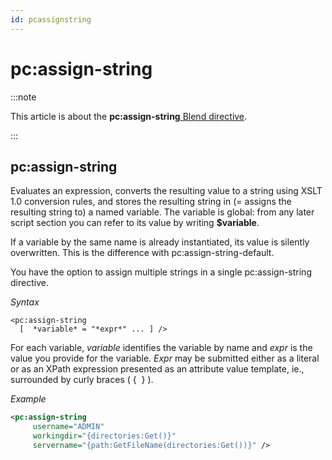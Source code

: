 ```yaml
---
id: pcassignstring
---
```


# pc:assign-string




:::note

This article is about the **pc:assign-string**[ Blend directive](/Repositories/Blend_directives).

:::

## **pc:assign-string**

Evaluates an expression, converts the resulting value to a string using XSLT 1.0 conversion rules, and stores the resulting string in (= assigns the resulting string to) a named variable. The variable is global: from any later script section you can refer to its value by writing **$variable**.

If a variable by the same name is already instantiated, its value is silently overwritten. This is the difference with pc:assign-string-default.

You have the option to assign multiple strings in a single pc:assign-string directive.

*Syntax*

```
<pc:assign-string
  [  *variable* = "*expr*" ... ] />
```

For each variable, *variable* identifies the variable by name and *expr* is the value you provide for the variable. *Expr* may be submitted either as a literal or as an XPath expression presented as an attribute value template, ie., surrounded by curly braces ( {  } ).

*Example*

```xml
<pc:assign-string
     username="ADMIN"
     workingdir="{directories:Get()}"
     servername="{path:GetFileName(directories:Get())}" />
```

 